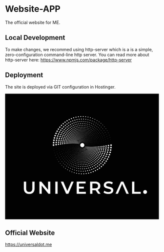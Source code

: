 # Website-APP
The official website for ME. 

## Local Development

To make changes, we recommed using http-server which is a is a simple, zero-configuration command-line http server. You can read more about http-server here: https://www.npmjs.com/package/http-server

## Deployment

The site is deployed via GIT configuration in Hostinger. 

![Logo](https://github.com/UniversalDot/documents/blob/master/logo/rsz_jpg-02.jpg)

## Official Website
https://universaldot.me
